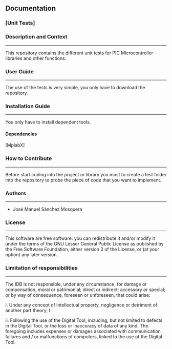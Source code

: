 
## Documentation

### [Unit Tests]
### Description and Context
---
This repository contains the different unit tests for PIC Microcontroller libraries and other functions.

### User Guide
---
The use of the tests is very simple, you only have to download the repository.
 	
### Installation Guide
---
You only have to install dependent tools.

#### Dependencies

[MplabX]


### How to Contribute
---
Before start coding into the project or library you must to create a test folder into the repository to probe the piece of code that you want to implement.

### Authors
---
* José Manuel Sánchez Mosquera

### License 
---
This software are free software: you can redistribute it and/or modify it under the terms of the GNU Lesser General Public License as published by the Free Software Foundation, either version 3 of the License, or
(at your option) any later version.

### Limitation of responsibilities
---

The IDB is not responsible, under any circumstance, for damage or compensation, moral or patrimonial; direct or indirect; accessory or special; or by way of consequence, foreseen or unforeseen, that could arise:

I. Under any concept of intellectual property, negligence or detriment of another part theory; I

ii. Following the use of the Digital Tool, including, but not limited to defects in the Digital Tool, or the loss or inaccuracy of data of any kind. The foregoing includes expenses or damages associated with communication failures and / or malfunctions of computers, linked to the use of the Digital Tool.
